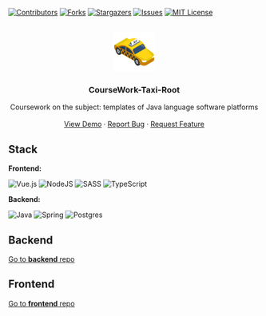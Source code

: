 <div id="top"></div>

[![Contributors][contributors-shield]][contributors-url]
[![Forks][forks-shield]][forks-url]
[![Stargazers][stars-shield]][stars-url]
[![Issues][issues-shield]][issues-url]
[![MIT License][license-shield]][license-url]

<br />
<div align="center">
  <a href="https://github.com/baikinkirill/CourseWork-Taxi-Root">
    <img src="img/logo.png" alt="Logo" width="80" height="80">
  </a>

<h3 align="center">CourseWork-Taxi-Root</h3>

  <p align="center">
    Coursework on the subject: templates of Java language software platforms
    <br />
    <br />
    <a href="https://github.com/baikinkirill/CourseWork-Taxi-Root">View Demo</a>
    ·
    <a href="https://github.com/baikinkirill/CourseWork-Taxi-Root/issues">Report Bug</a>
    ·
    <a href="https://github.com/baikinkirill/CourseWork-Taxi-Root/issues">Request Feature</a>
  </p>
</div>


## Stack

**Frontend:**

![Vue.js](https://img.shields.io/badge/vuejs-%2335495e.svg?style=for-the-badge&logo=vuedotjs&logoColor=%234FC08D)
![NodeJS](https://img.shields.io/badge/node.js-6DA55F?style=for-the-badge&logo=node.js&logoColor=white)
![SASS](https://img.shields.io/badge/SASS-hotpink.svg?style=for-the-badge&logo=SASS&logoColor=white)
![TypeScript](https://img.shields.io/badge/typescript-%23007ACC.svg?style=for-the-badge&logo=typescript&logoColor=white)

**Backend:**

![Java](https://img.shields.io/badge/java-%23ED8B00.svg?style=for-the-badge&logo=java&logoColor=white)
![Spring](https://img.shields.io/badge/spring-%236DB33F.svg?style=for-the-badge&logo=spring&logoColor=white)
![Postgres](https://img.shields.io/badge/postgres-%23316192.svg?style=for-the-badge&logo=postgresql&logoColor=white)

## Backend
<a href="https://github.com/baikinkirill/CourseWork-Taxi-Back/issues">Go to <b>backend</b> repo</a>

## Frontend
<a href="https://github.com/baikinkirill/CourseWork-Taxi-Back/issues">Go to <b>frontend</b> repo</a>


[contributors-shield]: https://img.shields.io/github/contributors/baikinkirill/CourseWork-Taxi-Root.svg

[contributors-url]: https://github.com/baikinkirill/CourseWork-Taxi-Root/graphs/contributors

[forks-shield]: https://img.shields.io/github/forks/baikinkirill/CourseWork-Taxi-Root.svg

[forks-url]: https://github.com/baikinkirill/CourseWork-Taxi-Root/network/members

[stars-shield]: https://img.shields.io/github/stars/baikinkirill/CourseWork-Taxi-Root.svg

[stars-url]: https://github.com/baikinkirill/CourseWork-Taxi-Root/stargazers

[issues-shield]: https://img.shields.io/github/issues/baikinkirill/CourseWork-Taxi-Root.svg

[issues-url]: https://github.com/baikinkirill/CourseWork-Taxi-Root/issues

[license-shield]: https://img.shields.io/github/license/baikinkirill/CourseWork-Taxi-Root.svg

[license-url]: https://github.com/baikinkirill/CourseWork-Taxi-Root/blob/master/LICENSE.txt

[linkedin-shield]: https://img.shields.io/badge/-LinkedIn-black.svg?logo=linkedin&colorB=555

[linkedin-url]: https://linkedin.com/in/baikinkirill

[product-screenshot]: images/screenshot.png
